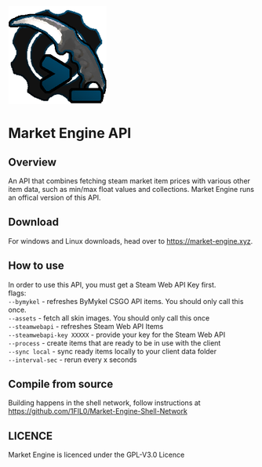 ![](readme_assets/market_engine_api.png)
# Market Engine API
## Overview
An API that combines fetching steam market item prices with various other item data, 
such as min/max float values and collections. Market Engine runs an offical version of this API.

## Download
For windows and Linux downloads, head over to https://market-engine.xyz.

## How to use
In order to use this API, you must get a Steam Web API Key first.  
flags:  
```--bymykel``` - refreshes ByMykel CSGO API items. You should only call this once.  
```--assets``` - fetch all skin images. You should only call this once  
```--steamwebapi``` - refreshes Steam Web API Items  
```--steamwebapi-key XXXXX``` - provide your key for the Steam Web API  
```--process``` - create items that are ready to be in use with the client  
```--sync local``` - sync ready items locally to your client data folder  
```--interval-sec``` - rerun every x seconds

## Compile from source
Building happens in the shell network, follow instructions at https://github.com/1FIL0/Market-Engine-Shell-Network

## LICENCE
Market Engine is licenced under the GPL-V3.0 Licence










